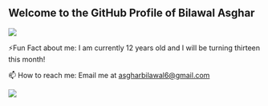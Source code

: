 ## Welcome to the GitHub Profile of Bilawal Asghar

![](https://komarev.com/ghpvc/?username=tech35)

⚡Fun Fact about me: I am currently 12 years old and I will be turning thirteen this month!

📫 How to reach me: Email me at asgharbilawal6@gmail.com

![](https://user-images.githubusercontent.com/282759/84681715-8c7cb580-af02-11ea-85a4-05d069c72121.gif)

